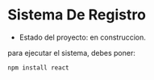   <h1>Sistema De Registro</h1>
  
  - Estado del proyecto: en construccion.

  para ejecutar el sistema, debes poner:
  
  ```npm install react  ```
